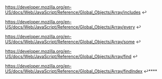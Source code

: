 https://developer.mozilla.org/en-US/docs/Web/JavaScript/Reference/Global_Objects/Array/includes ↩

https://developer.mozilla.org/en-US/docs/Web/JavaScript/Reference/Global_Objects/Array/every ↩

https://developer.mozilla.org/en-US/docs/Web/JavaScript/Reference/Global_Objects/Array/some ↩

https://developer.mozilla.org/en-US/docs/Web/JavaScript/Reference/Global_Objects/Array/find ↩

https://developer.mozilla.org/en-US/docs/Web/JavaScript/Reference/Global_Objects/Array/findIndex ↩****
